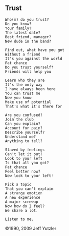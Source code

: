 ## Trust

    Who(m) do you trust?
    Do you know?
    Your family?
    The latest date?
    Best friend, manager?
    New dude in the band?
    
    Find out, what have you got
    Without a friend
    It's you against the world
    Fat chance
    Do you trust yourself?
    Friends will help you
    
    Learn who they are
    It's the only way
    I have always been here
    You can trust me
    Now you know
    Make use of potential
    That's what it's there for
    
    Are you confused?
    Join the club
    Can you explain?
    Account for pain?
    Describe yourself?
    Understand me?
    Anything to tell?
    
    Slaved by feelings
    Can't let it out?
    Look to your left
    Is that all you got?
    Fat chance
    Feel better now?
    Now look to your left!
    
    Pick a topic
    That you can't explain
    A strange emotion
    A new experience
    A major screwup
    Now how do I feel?
    We share a lot.
    
    Listen to me.
    
©1990, 2009 Jeff Yutzler

